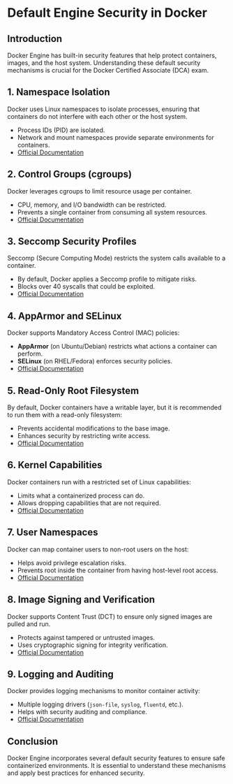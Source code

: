 # Default Engine Security in Docker

## Introduction
Docker Engine has built-in security features that help protect containers, images, and the host system. Understanding these default security mechanisms is crucial for the Docker Certified Associate (DCA) exam.

## 1. Namespace Isolation
Docker uses Linux namespaces to isolate processes, ensuring that containers do not interfere with each other or the host system.
- Process IDs (PID) are isolated.
- Network and mount namespaces provide separate environments for containers.
- [Official Documentation](https://docs.docker.com/engine/security/security/)

## 2. Control Groups (cgroups)
Docker leverages cgroups to limit resource usage per container.
- CPU, memory, and I/O bandwidth can be restricted.
- Prevents a single container from consuming all system resources.
- [Official Documentation](https://docs.docker.com/config/containers/resource_constraints/)

## 3. Seccomp Security Profiles
Seccomp (Secure Computing Mode) restricts the system calls available to a container.
- By default, Docker applies a Seccomp profile to mitigate risks.
- Blocks over 40 syscalls that could be exploited.
- [Official Documentation](https://docs.docker.com/engine/security/seccomp/)

## 4. AppArmor and SELinux
Docker supports Mandatory Access Control (MAC) policies:
- **AppArmor** (on Ubuntu/Debian) restricts what actions a container can perform.
- **SELinux** (on RHEL/Fedora) enforces security policies.
- [Official Documentation](https://docs.docker.com/engine/security/apparmor/)

## 5. Read-Only Root Filesystem
By default, Docker containers have a writable layer, but it is recommended to run them with a read-only filesystem:
- Prevents accidental modifications to the base image.
- Enhances security by restricting write access.
- [Official Documentation](https://docs.docker.com/develop/develop-images/dockerfile_best-practices/)

## 6. Kernel Capabilities
Docker containers run with a restricted set of Linux capabilities:
- Limits what a containerized process can do.
- Allows dropping capabilities that are not required.
- [Official Documentation](https://docs.docker.com/engine/security/capabilities/)

## 7. User Namespaces
Docker can map container users to non-root users on the host:
- Helps avoid privilege escalation risks.
- Prevents root inside the container from having host-level root access.
- [Official Documentation](https://docs.docker.com/engine/security/userns-remap/)

## 8. Image Signing and Verification
Docker supports Content Trust (DCT) to ensure only signed images are pulled and run.
- Protects against tampered or untrusted images.
- Uses cryptographic signing for integrity verification.
- [Official Documentation](https://docs.docker.com/engine/security/trust/)

## 9. Logging and Auditing
Docker provides logging mechanisms to monitor container activity:
- Multiple logging drivers (`json-file`, `syslog`, `fluentd`, etc.).
- Helps with security auditing and compliance.
- [Official Documentation](https://docs.docker.com/config/containers/logging/)

## Conclusion
Docker Engine incorporates several default security features to ensure safe containerized environments. It is essential to understand these mechanisms and apply best practices for enhanced security.

